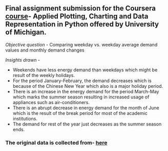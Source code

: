 ## Final assignment submission for the Coursera [course](https://www.coursera.org/learn/python-plotting?specialization=data-science-python)- Applied Plotting, Charting and Data Representation in Python offered by University of Michigan.

*Objective question* - Comparing weekday vs. weekday average demand values and monthly demand changes  

*Insights drawn* -  
* Weekends have less energy demand than weekdays which might be result of the weekly holidays.  
* For the period January-February, the demand decreases which is because of the Chinese New Year which also is a major holiday period.  
* There is an increase in the energy demand for the period March-May which marks the summer season resulting in increased usage of appliances such as air-conditioners.  
* There is an abrupt decrease in energy demand for the month of June which is the result of the break period for most of the academic institutions.  
* The demand for rest of the year just decreases as the summer season ends.

### The original data is collected from- [here](https://www.ema.gov.sg/statistic.aspx?sta_sid=20140826Y84sgBebjwKV)